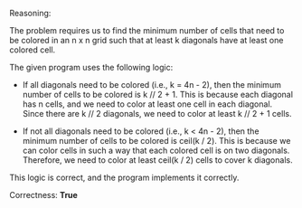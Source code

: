 Reasoning:

The problem requires us to find the minimum number of cells that need to be colored in an n x n grid such that at least k diagonals have at least one colored cell.

The given program uses the following logic:

- If all diagonals need to be colored (i.e., k = 4n - 2), then the minimum number of cells to be colored is k // 2 + 1. This is because each diagonal has n cells, and we need to color at least one cell in each diagonal. Since there are k // 2 diagonals, we need to color at least k // 2 + 1 cells.

- If not all diagonals need to be colored (i.e., k < 4n - 2), then the minimum number of cells to be colored is ceil(k / 2). This is because we can color cells in such a way that each colored cell is on two diagonals. Therefore, we need to color at least ceil(k / 2) cells to cover k diagonals.

This logic is correct, and the program implements it correctly.

Correctness: **True**